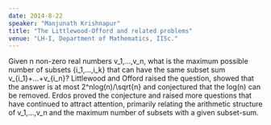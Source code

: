 ```yaml
---
date: 2014-8-22
speaker: "Manjunath Krishnapur"
title: "The Littlewood-Offord and related problems"
venue: "LH-I, Department of Mathematics, IISc."
---
```

Given n non-zero real numbers v_1,...,v_n, what is the maximum
possible number of subsets {i_1,...,i_k} that can have the same
subset sum v_{i_1}+...+v_{i_n}? Littlewood and Offord raised the
question, showed that the answer is at most 2^nlog(n)/\\sqrt{n} and
conjectured that the log(n) can be removed. Erdos proved the
conjecture and raised more questions that have continued to attract
attention, primarily relating the arithmetic structure of
v_1,...,v_n and the maximum number of subsets with a given
subset-sum.
